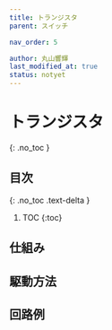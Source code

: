 ```yaml
---
title: トランジスタ
parent: スイッチ

nav_order: 5

author: 丸山響輝
last_modified_at: true
status: notyet
---
```


# **トランジスタ**
{: .no_toc }

## 目次
{: .no_toc .text-delta }

1. TOC
{:toc}

## 仕組み
## 駆動方法
## 回路例
